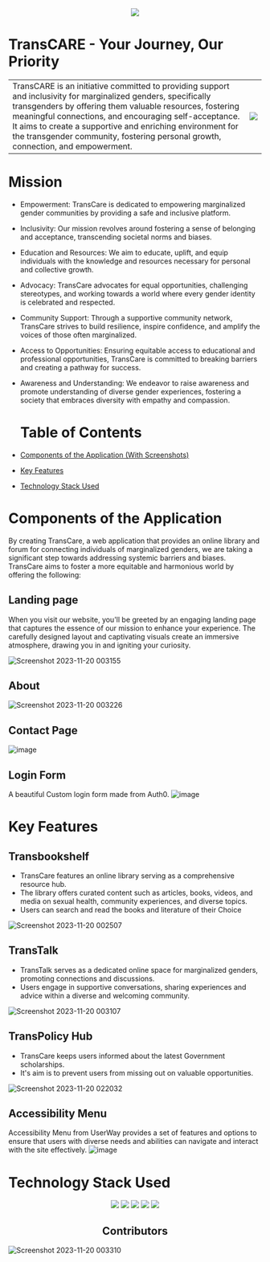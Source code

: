 <div align="center">
 <img src="https://github.com/MonalikaPatnaik/TransCARE/assets/99353300/a09aaafa-a7e5-471b-b00a-b5bbd083afc6">
</div>
<!-- ![Your Journey, Our Priority](https://github.com/MonalikaPatnaik/TransCARE/assets/99353300/a09aaafa-a7e5-471b-b00a-b5bbd083afc6) -->

# TransCARE - Your Journey, Our Priority

<table style="border: none;">
  <tr>
    <td>TransCARE is an initiative committed to providing support and inclusivity for marginalized genders, specifically transgenders by offering them valuable resources, fostering meaningful connections, and encouraging self-acceptance. It aims to create a supportive and enriching environment for the transgender community, fostering personal growth, connection, and empowerment.
</td>
    <td><img src="https://media4.giphy.com/media/fYNy092DoKNpshv70U/giphy.gif?cid=ecf05e47lz7igg6cy6tfa9s1w1gq5j11vqulnd8umgl51nrl&ep=v1_gifs_search&rid=giphy.gif&ct=g"/></td>
  </tr>
</table>


# Mission

- Empowerment: TransCare is dedicated to empowering marginalized gender communities by providing a safe and inclusive platform.

- Inclusivity: Our mission revolves around fostering a sense of belonging and acceptance, transcending societal norms and biases.

- Education and Resources: We aim to educate, uplift, and equip individuals with the knowledge and resources necessary for personal and collective growth.

- Advocacy: TransCare advocates for equal opportunities, challenging stereotypes, and working towards a world where every gender identity is celebrated and respected.

- Community Support: Through a supportive community network, TransCare strives to build resilience, inspire confidence, and amplify the voices of those often marginalized.

- Access to Opportunities: Ensuring equitable access to educational and professional opportunities, TransCare is committed to breaking barriers and creating a pathway for success.

- Awareness and Understanding: We endeavor to raise awareness and promote understanding of diverse gender experiences, fostering a society that embraces diversity with empathy and compassion.
    
  </tr>

  # Table of Contents
- [Components of the Application (With Screenshots)](#components-of-the-application)
- [Key Features](#key-features)
- [Technology Stack Used](#technology-stack-used)
<!-- - [Watch Demo](#watch-demo) -->

# Components of the Application
<tr>
<td>By creating TransCare, a web application that provides an online library and forum for connecting individuals of marginalized genders, we are taking a significant step towards addressing systemic barriers and biases. TransCare aims to foster a more equitable and harmonious world by offering the following:</td>
  
## Landing page

 <p>When you visit our website, you'll be greeted by an engaging landing page that captures the essence of our mission to enhance your experience. The carefully designed layout and captivating visuals create an immersive atmosphere, drawing you in and igniting your curiosity.</p>
 
![Screenshot 2023-11-20 003155](https://github.com/MonalikaPatnaik/TransCARE/assets/99353300/6550e967-7b45-4032-b8a0-89674a72ad72)

## About 
![Screenshot 2023-11-20 003226](https://github.com/MonalikaPatnaik/TransCARE/assets/99353300/77e133b7-ddeb-417c-b5f8-966f70f920d4)

## Contact Page
![image](https://github.com/MonalikaPatnaik/TransCARE/assets/99353300/ba1d39ca-4cfd-4228-b0a6-768dff419e1a)

## Login Form
A beautiful Custom login form made from Auth0.
![image](https://github.com/MonalikaPatnaik/TransCARE/assets/99353300/9d71eb60-12a4-47a3-b972-bdbbbd907888)

# Key Features

## Transbookshelf

- TransCare features an online library serving as a comprehensive resource hub.
- The library offers curated content such as articles, books, videos, and media on sexual health, community experiences, and diverse topics.
- Users can search and read the books and literature of their Choice

![Screenshot 2023-11-20 002507](https://github.com/MonalikaPatnaik/TransCARE/assets/99353300/286f1eae-9e70-4dc3-9fd0-b8c6b00f8208)

## TransTalk
- TransTalk serves as a dedicated online space for marginalized genders, promoting connections and discussions.
-  Users engage in supportive conversations, sharing experiences and advice within a diverse and welcoming community.
  
![Screenshot 2023-11-20 003107](https://github.com/MonalikaPatnaik/TransCARE/assets/99353300/f1bb98f9-9dbd-48ed-8719-c6ec573fb726)


## TransPolicy Hub
- TransCare keeps users informed about the latest Government scholarships.
- It's aim is to prevent users from missing out on valuable opportunities.

![Screenshot 2023-11-20 022032](https://github.com/MonalikaPatnaik/TransCARE/assets/99353300/9ff8a682-eb5e-42a0-8124-1bd57acf935b)

## Accessibility Menu
Accessibility Menu from UserWay provides a set of features and options to ensure that users with diverse needs and abilities can navigate and interact with the site effectively. 
![image](https://github.com/MonalikaPatnaik/TransCARE/assets/99353300/1429bd9d-52d6-4dd7-b461-b6b7b187a347)


#  Technology Stack Used 

<div align="center">
 <img src="https://img.shields.io/badge/HTML5-E34F26.svg?style=for-the-badge&logo=HTML5&logoColor=white">
 <img src="https://img.shields.io/badge/CSS3-1572B6.svg?style=for-the-badge&logo=CSS3&logoColor=white">
 <img src="https://img.shields.io/badge/Bootstrap-7952B3.svg?style=for-the-badge&logo=Bootstrap&logoColor=white">
 <img src="https://img.shields.io/badge/JavaScript-F7DF1E.svg?style=for-the-badge&logo=JavaScript&logoColor=white">
 <img src="https://img.shields.io/badge/-ReactJs-61DAFB?logo=react&logoColor=white&style=for-the-badge">
</div>

<!-- # Watch Demo -->

## <center> Contributors </center>

![Screenshot 2023-11-20 003310](https://github.com/MonalikaPatnaik/TransCARE/assets/99353300/7d65b182-164d-4f1b-8f66-0b8af3df6751)

